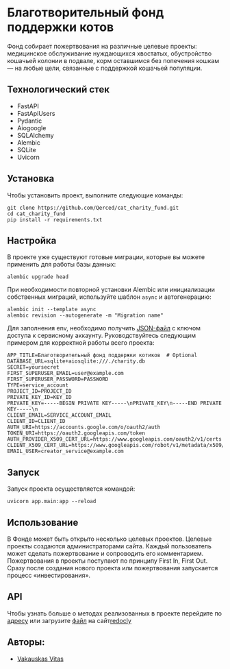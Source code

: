 # Благотворительный фонд поддержки котов

Фонд собирает пожертвования на различные целевые проекты: медицинское обслуживание нуждающихся хвостатых, обустройство кошачьей колонии в подвале, корм оставшимся без попечения кошкам — на любые цели, связанные с поддержкой кошачьей популяции.

## Технологический стек

* FastAPI
* FastApiUsers
* Pydantic
* Aiogoogle
* SQLAlchemy
* Alembic
* SQLite
* Uvicorn

## Установка

Чтобы установить проект, выполните следующие команды:

```
git clone https://github.com/Qerced/cat_charity_fund.git
cd cat_charity_fund
pip install -r requirements.txt
```

## Настройка

В проекте уже существуют готовые миграции, которые вы можете применить для работы базы данных:

```
alembic upgrade head
```

При необходимости повторной установки Alembic или инициализации собственных миграций, используйте шаблон `async` и автогенерацию:

```
alembic init --template async
alembic revision --autogenerate -m "Migration name"
```

Для заполнения env, необходимо получить [JSON-файл](https://cloud.google.com/iam/docs/keys-create-delete) с ключом доступа к сервисному аккаунту. Руководствуйтесь следующим примером для корректной работы всего проекта:

```
APP_TITLE=Благотворительный фонд поддержки котиков  # Optional
DATABASE_URL=sqlite+aiosqlite:///./charity.db
SECRET=yoursecret
FIRST_SUPERUSER_EMAIL=user@example.com
FIRST_SUPERUSER_PASSWORD=PASSWORD
TYPE=service_account
PROJECT_ID=PROJECT_ID
PRIVATE_KEY_ID=KEY_ID
PRIVATE_KEY=-----BEGIN PRIVATE KEY-----\nPRIVATE_KEY\n-----END PRIVATE KEY-----\n
CLIENT_EMAIL=SERVICE_ACCOUNT_EMAIL
CLIENT_ID=CLIENT_ID
AUTH_URI=https://accounts.google.com/o/oauth2/auth
TOKEN_URI=https://oauth2.googleapis.com/token
AUTH_PROVIDER_X509_CERT_URL=https://www.googleapis.com/oauth2/v1/certs
CLIENT_X509_CERT_URL=https://www.googleapis.com/robot/v1/metadata/x509/SERVICE_ACCOUNT_EMAIL
EMAIL_USER=creator_service@example.com
```

## Запуск

Запуск проекта осуществляется командой:

```
uvicorn app.main:app --reload
```

## Использование

В Фонде может быть открыто несколько целевых проектов. Целевые проекты создаются администраторами сайта. Каждый пользователь может сделать пожертвование и сопроводить его комментарием. Пожертвования в проекты поступают по принципу First In, First Out. Сразу после создания нового проекта или пожертвования запускается процесс «инвестирования».

## API

Чтобы узнать больше о методах реализованных в проекте перейдите по [адресу](127.0.0.1:8000/docs)
или загрузите [файл](https://github.com/Qerced/QRkot_spreadsheets/blob/main/openapi.json) на сайт[redocly](https://redocly.github.io/redoc/)

## Авторы:
- [Vakauskas Vitas](https://github.com/Qerced)
